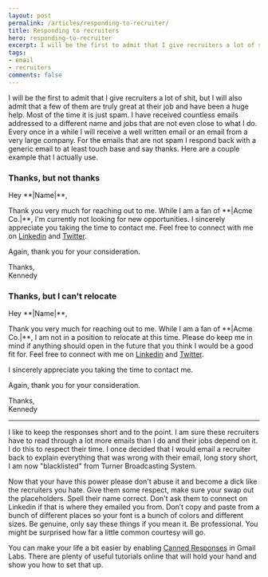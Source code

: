 ```yaml
---
layout: post
permalink: /articles/responding-to-recruiter/
title: Responding to recruiters
hero: responding-to-recruiter
excerpt: I will be the first to admit that I give recruiters a lot of shit, but I will also admit that a few of them are truly great at their job and have been a huge help.
tags:
- email
- recruiters
comments: false
---
```


<p>I will be the first to admit that I give recruiters a lot of shit, but I will also admit that a few of them are truly great at their job and have been a huge help. Most of the time it is just spam. I have received countless emails addressed to a different name and jobs that are not even close to what I do. Every once in a while I will receive a well written email or an email from a very large company. For the emails that are not spam I respond back with a generic email to at least touch base and say thanks. Here are a couple example that I actually use.</p>

<h3>Thanks, but not thanks</h3>

<p>Hey **|Name|**,</p>

<p>Thank you very much for reaching out to me. While I am a fan of **|Acme Co.|**, I'm currently not looking for new opportunities. I sincerely appreciate you taking the time to contact me. Feel free to connect with me on <a href="http://www.linkedin.com/in/kennedysgarage">Linkedin</a> and <a href="https://twitter.com/kennedysgarage">Twitter</a>.</p>

<p>Again, thank you for your consideration.</p>

<p>Thanks,<br/>
Kennedy</p>

<h3>Thanks, but I can't relocate</h3>

<p>Hey **|Name|**,</p>

<p>Thank you very much for reaching out to me. While I am a fan of **|Acme Co.|**, I am not in a position to relocate at this time. Please do keep me in mind if anything should open in the future that you think I would be a good fit for. Feel free to connect with me on <a href="http://www.linkedin.com/in/kennedysgarage">Linkedin</a> and <a href="https://twitter.com/kennedysgarage">Twitter</a>.</p>

<p>I sincerely appreciate you taking the time to contact me.</p>

<p>Again, thank you for your consideration.</p>

<p>Thanks,<br/>
Kennedy</p>

<hr/>

<p>I like to keep the responses short and to the point. I am sure these recruiters have to read through a lot more emails than I do and their jobs depend on it. I do this to respect their time. I once decided that I would email a recruiter back to explain everything that was wrong with their email, long story short, I am now "blacklisted" from Turner Broadcasting System.</p>

<p>Now that your have this power please don't abuse it and become a dick like the recruiters you hate. Give them some respect, make sure your swap out the placeholders. Spell their name correct. Don't ask them to connect on Linkedin if that is where they emailed you from. Don’t copy and paste from a bunch of different places so your font is a bunch of colors and different sizes. Be genuine, only say these things if you mean it. Be professional. You might be surprised how far a little common courtesy will go.</p>

<p>You can make your life a bit easier by enabling <a href="http://gmailblog.blogspot.com/2008/10/new-in-labs-canned-responses.html">Canned Responses</a> in Gmail Labs. There are plenty of useful tutorials online that will hold your hand and show you how to set that up.</p>
